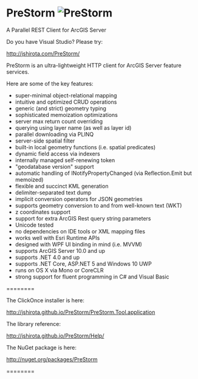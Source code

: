 PreStorm ![PreStorm](http://jshirota.com/PreStorm/PreStorm.png "PreStorm")
========

A Parallel REST Client for ArcGIS Server

Do you have Visual Studio?  Please try:

http://jshirota.com/PreStorm/

PreStorm is an ultra-lightweight HTTP client for ArcGIS Server feature services.

Here are some of the key features:

- super-minimal object-relational mapping
- intuitive and optimized CRUD operations
- generic (and strict) geometry typing
- sophisticated memoization optimizations
- server max return count overriding
- querying using layer name (as well as layer id)
- parallel downloading via PLINQ
- server-side spatial filter
- built-in local geometry functions (i.e. spatial predicates)
- dynamic field access via indexers
- internally managed self-renewing token
- "geodatabase version" support
- automatic handling of INotifyPropertyChanged (via Reflection.Emit but memoized)
- flexible and succinct KML generation
- delimiter-separated text dump
- implicit conversion operators for JSON geometries
- supports geometry conversion to and from well-known text (WKT)
- z coordinates support
- support for extra ArcGIS Rest query string parameters
- Unicode tested
- no dependencies on IDE tools or XML mapping files
- works well with Esri Runtime APIs
- designed with WPF UI binding in mind (i.e. MVVM)
- supports ArcGIS Server 10.0 and up
- supports .NET 4.0 and up
- supports .NET Core, ASP.NET 5 and Windows 10 UWP
- runs on OS X via Mono or CoreCLR
- strong support for fluent programming in C# and Visual Basic

========

The ClickOnce installer is here:

http://jshirota.github.io/PreStorm/PreStorm.Tool.application

The library reference:

http://jshirota.github.io/PreStorm/Help/

The NuGet package is here:

http://nuget.org/packages/PreStorm

========
